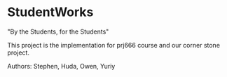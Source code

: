 # StudentWorks
"By the Students, for the Students"

This project is the implementation for prj666 course and our corner stone project.

Authors: Stephen, Huda, Owen, Yuriy

